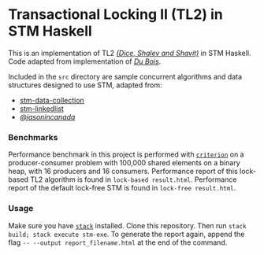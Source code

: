 # Transactional Locking II (TL2) in STM Haskell

This is an implementation of TL2 [_(Dice, Shalev and Shavit)_](https://dcl.epfl.ch/site/_media/education/4.pdf) in STM Haskell. Code adapted from implementation of [_Du Bois_](https://link-springer-com.ezproxy.lib.purdue.edu/content/pdf/10.1007/978-3-642-22045-6.pdf). 

Included in the `src` directory are sample concurrent algorithms and data structures designed to use STM, adapted from:
- [stm-data-collection](https://hackage.haskell.org/package/stm-data-collection-0.1.0.0/candidate/docs/Data-STM-PriorityQueue-Class.html#t:PriorityQueue)
- [stm-linkedlist](https://hackage.haskell.org/package/stm-linkedlist-0.1.0.0/docs/Data-STM-LinkedList.html)
- [_@jasonincanada_](https://github.com/jasonincanada/stm-haskell)

### Benchmarks

Performance benchmark in this project is performed with [`criterion`](https://hackage.haskell.org/package/criterion) on a producer-consumer problem with 100,000 shared elements on a binary heap, with 16 producers and 16 consumers. Performance report of this lock-based TL2 algorithm is found in `lock-based result.html`. Performance report of the default lock-free STM is found in `lock-free result.html`.

### Usage

Make sure you have [`stack`](https://haskellstack.org/) installed. Clone this repository. Then run `stack build; stack execute stm-exe`. To generate the report again, append the flag `-- --output report_filename.html` at the end of the command.
